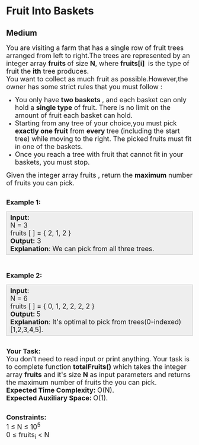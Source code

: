 # Fruit Into Baskets
## Medium
<div class="problems_problem_content__Xm_eO"><p><span style="font-size:18px">You are visiting a farm that has a single row of fruit trees arranged from left to right.The trees are represented by an integer array <strong>fruits </strong>of size <strong>N</strong>, where <strong>fruits[i] </strong>&nbsp;is the type of fruit the <strong>ith</strong> tree produces.<br>
You want to collect as much fruit as possible.However,the owner has some strict rules that you must follow :</span></p>

<ul>
	<li><span style="font-size:18px">You only have <strong>two baskets&nbsp;</strong>, and each basket can only hold a <strong>single type</strong> of fruit. There is no limit on the amount of fruit each basket can hold.</span></li>
	<li><span style="font-size:18px">Starting from any tree of your choice,you must pick <strong>exactly one fruit</strong> from <strong>every&nbsp;</strong>tree (including the start tree) while moving to the right. The picked fruits must fit in one of the baskets.</span></li>
	<li><span style="font-size:18px">Once you reach a tree with fruit that cannot fit in your baskets, you must stop.</span></li>
</ul>

<p><span style="font-size:18px">Given the integer array fruits , return the <strong>maximum</strong> number of fruits you can pick.</span></p>

<p><br>
<span style="font-size:18px"><strong>Example 1:</strong></span></p>

<div style="background: rgb(238, 238, 238); border: 1px solid rgb(204, 204, 204); padding: 5px 10px; --darkreader-inline-bgimage: initial; --darkreader-inline-bgcolor:#1e1f21; --darkreader-inline-border-top:#3b4143; --darkreader-inline-border-right:#3b4143; --darkreader-inline-border-bottom:#3b4143; --darkreader-inline-border-left:#3b4143;" data-darkreader-inline-bgimage="" data-darkreader-inline-bgcolor="" data-darkreader-inline-border-top="" data-darkreader-inline-border-right="" data-darkreader-inline-border-bottom="" data-darkreader-inline-border-left=""><span style="font-size:18px"><strong>Input:</strong><br>
N = 3<br>
fruits [ ] = { 2, 1, 2 }<br>
<strong>Output:</strong> 3<br>
<strong>Explanation</strong>: We can pick from all three trees. </span></div>

<p>&nbsp;</p>

<p><span style="font-size:18px"><strong>Example 2:</strong></span></p>

<div style="background: rgb(238, 238, 238); border: 1px solid rgb(204, 204, 204); padding: 5px 10px; --darkreader-inline-bgimage: initial; --darkreader-inline-bgcolor:#1e1f21; --darkreader-inline-border-top:#3b4143; --darkreader-inline-border-right:#3b4143; --darkreader-inline-border-bottom:#3b4143; --darkreader-inline-border-left:#3b4143;" data-darkreader-inline-bgimage="" data-darkreader-inline-bgcolor="" data-darkreader-inline-border-top="" data-darkreader-inline-border-right="" data-darkreader-inline-border-bottom="" data-darkreader-inline-border-left=""><span style="font-size:18px"><strong>Input</strong>:<br>
N = 6<br>
fruits [ ] = { 0, 1, 2, 2, 2, 2 }<br>
<strong>Output: </strong>5<br>
<strong>Explanation</strong>: It's optimal to pick from trees(0-indexed) [1,2,3,4,5].</span></div>

<p><br>
<span style="font-size:18px"><strong>Your Task:</strong><br>
You don't need to read input or print anything. Your task is to complete function <strong>totalFruits()</strong> which takes the integer array <strong>fruits</strong>&nbsp;and it's size <strong>N</strong> as input parameters and returns the maximum number of fruits the you can pick.</span><br>
<span style="font-size:18px"><strong>Expected Time Complexity:&nbsp;</strong>O(N).<br>
<strong>Expected Auxiliary Space:&nbsp;</strong>O(1).</span></p>

<p><br>
<span style="font-size:18px"><strong>Constraints:</strong></span><br>
<span style="font-size:18px">1 ≤ N ≤ 10<sup>5</sup><br>
0 ≤ fruits<sub>i</sub>&nbsp;&lt;&nbsp;N</span></p>
</div>